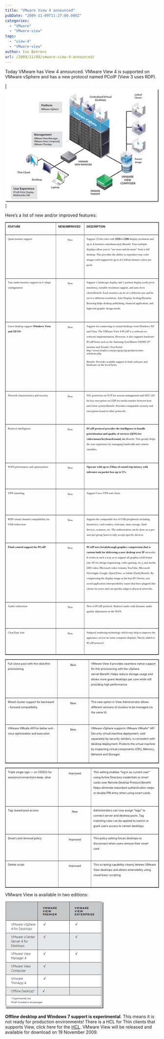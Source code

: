 ```yaml
---
title: "VMware View 4 announced"
pubDate: "2009-11-09T11:27:00.000Z"
categories: 
  - "VMware"
  - "VMware-view"
tags: 
  - "view-4"
  - "VMware-view"
author: Ivo Beerens
url: /2009/11/09/vmware-view-4-announced/
---
```


Today VMware has View 4 announced. VMware View 4 is supported on VMware vSphere and has a new protocol named PCoIP (View 3 uses RDP).

[![image](images/image_thumb.png)]

Here’s a list of new and/or improved features:

<table dir="ltr" border="1" cellspacing="0" cellpadding="9" width="613"><tbody><tr><td width="33%" height="14" valign="top"><span style="font-size: xx-small;"><strong>FEATURE</strong>&nbsp;&nbsp;<div></div>&nbsp;<div></div></span></td><td width="40" height="14" valign="top"><span style="font-size: xx-small;"><strong>NEW/IMPROVED</strong>&nbsp;&nbsp;<div></div>&nbsp;<div></div></span></td><td width="369" height="14" valign="top"><span style="font-size: xx-small;"><strong>DESCRIPTION</strong>&nbsp;&nbsp;<div></div>&nbsp;<div></div></span></td></tr><tr><td width="33%" height="43" valign="top"><span style="font-family: Gotham Narrow Light,Gotham Narrow Light; font-size: xx-small;"><span style="font-family: Gotham Narrow Light,Gotham Narrow Light; font-size: xx-small;">Quad monitor support&nbsp;&nbsp;<div></div>&nbsp;<div></div></span></span></td><td width="40" height="43" valign="top"><span style="font-family: Gotham Narrow Light,Gotham Narrow Light; font-size: xx-small;"><span style="font-family: Gotham Narrow Light,Gotham Narrow Light; font-size: xx-small;"><p align="center">New</p><div></div>&nbsp;<div></div>&nbsp;<div></div>&nbsp;<div></div></span></span></td><td width="369" height="43" valign="top"><span style="font-family: Gotham Narrow Light,Gotham Narrow Light; font-size: xx-small;"><span style="font-family: Gotham Narrow Light,Gotham Narrow Light; font-size: xx-small;">Support 32-bit color with <strong>1920 x 1200</strong> display resolution and up to 4 monitors simultaneously.Benefit: True multiple displays allow you to "see more and do more" from a full desktop. This provides the ability to reproduce true color images with support for up to 4.2 billion distinct colors per pixel.&nbsp;<div></div>&nbsp;<div></div>&nbsp;<div></div></span></span></td></tr><tr><td width="33%" height="43" valign="top"><span style="font-family: Gotham Narrow Light,Gotham Narrow Light; font-size: xx-small;"><span style="font-family: Gotham Narrow Light,Gotham Narrow Light; font-size: xx-small;">True multi-monitor support on L-shape configuration&nbsp;&nbsp;<div></div>&nbsp;<div></div></span></span></td><td width="40" height="43" valign="top"><span style="font-family: Gotham Narrow Light,Gotham Narrow Light; font-size: xx-small;"><span style="font-family: Gotham Narrow Light,Gotham Narrow Light; font-size: xx-small;"><p align="center">New</p><div></div>&nbsp;<div></div>&nbsp;<div></div>&nbsp;<div></div></span></span></td><td width="369" height="43" valign="top"><span style="font-family: Gotham Narrow Light,Gotham Narrow Light; font-size: xx-small;"><span style="font-family: Gotham Narrow Light,Gotham Narrow Light; font-size: xx-small;">Support 1 landscape display and 1 portrait display (with pivot monitors), variable resolution support, and auto fit to client.Benefit: Each monitor can be of a different size and be set to a different resolution. Auto Display Scaling/Dynamic Resizing helps desktop publishing, financial application, and high-end graphic design needs.&nbsp;<div></div>&nbsp;<div></div>&nbsp;<div></div></span></span></td></tr><tr><td width="33%" height="62" valign="top"><span style="font-family: Gotham Narrow Light,Gotham Narrow Light; font-size: xx-small;"><span style="font-family: Gotham Narrow Light,Gotham Narrow Light; font-size: xx-small;">Guest desktop support <strong>Windows Vista and XP OS</strong>&nbsp;&nbsp;<div></div>&nbsp;<div></div></span></span></td><td width="40" height="62" valign="top"><span style="font-family: Gotham Narrow Light,Gotham Narrow Light; font-size: xx-small;"><span style="font-family: Gotham Narrow Light,Gotham Narrow Light; font-size: xx-small;"><p align="center">New</p><div></div>&nbsp;<div></div>&nbsp;<div></div>&nbsp;<div></div></span></span></td><td width="369" height="62" valign="top"><span style="font-family: Gotham Narrow Light,Gotham Narrow Light; font-size: xx-small;"><span style="font-family: Gotham Narrow Light,Gotham Narrow Light; font-size: xx-small;">Support for connecting to virtual desktops from Windows XP and Vista. The VMware View 4 PCoIP is a software-to-software implementation. However, it also supports hardware PCoIP hosts such as the Samsung SyncMaster 930ND 19" monitor and Teradici Tera Portal.<div><span style="font-family: Gotham Narrow Book,Gotham Narrow Book; font-size: xx-small;"><span style="font-family: Gotham Narrow Book,Gotham Narrow Book; font-size: xx-small;">http://www.teradici.com/pcoip/pcoip-products/oem-solutions.php</span></span></div><div><span style="font-family: Gotham Narrow Book,Gotham Narrow Book; font-size: xx-small;"><span style="font-family: Gotham Narrow Book,Gotham Narrow Book; font-size: xx-small;"></span></span></div>&nbsp;<div></div><span style="font-family: Gotham Narrow Book,Gotham Narrow Book; font-size: xx-small;"><span style="font-family: Gotham Narrow Book,Gotham Narrow Book; font-size: xx-small;"><div><span style="font-family: Gotham Narrow Light,Gotham Narrow Light; font-size: xx-small;"><span style="font-family: Gotham Narrow Light,Gotham Narrow Light; font-size: xx-small;">Benefit: Provides scalable support to both software and hardware on the local hosts.</span></span></div><div><span style="font-family: Gotham Narrow Light,Gotham Narrow Light; font-size: xx-small;"><span style="font-family: Gotham Narrow Light,Gotham Narrow Light; font-size: xx-small;">&nbsp;</span></span></div><span style="font-family: Gotham Narrow Light,Gotham Narrow Light; font-size: xx-small;"><span style="font-family: Gotham Narrow Light,Gotham Narrow Light; font-size: xx-small;">&nbsp;<div></div>&nbsp;<div></div></span></span>&nbsp;<div></div></span></span>&nbsp;<div></div></span></span></td></tr><tr><td width="33%" height="26" valign="top"><span style="font-family: Gotham Narrow Light,Gotham Narrow Light; font-size: xx-small;"><span style="font-family: Gotham Narrow Light,Gotham Narrow Light; font-size: xx-small;">Network characteristics and security&nbsp;&nbsp;<div></div>&nbsp;<div></div></span></span></td><td width="40" height="26" valign="top"><span style="font-family: Gotham Narrow Light,Gotham Narrow Light; font-size: xx-small;"><span style="font-family: Gotham Narrow Light,Gotham Narrow Light; font-size: xx-small;"><p align="center">New</p><div></div>&nbsp;<div></div>&nbsp;<div></div>&nbsp;<div></div></span></span></td><td width="369" height="26" valign="top"><span style="font-family: Gotham Narrow Light,Gotham Narrow Light; font-size: xx-small;"><span style="font-family: Gotham Narrow Light,Gotham Narrow Light; font-size: xx-small;">SSL protection on TCP for session management and AES 128-bit key encryption on UDP for media transfer between host and client system.Benefit: Provides comparable security and encryption found in other protocols.&nbsp;<div></div>&nbsp;<div></div>&nbsp;<div></div></span></span></td></tr><tr><td width="33%" height="35" valign="top"><span style="font-family: Gotham Narrow Light,Gotham Narrow Light; font-size: xx-small;"><span style="font-family: Gotham Narrow Light,Gotham Narrow Light; font-size: xx-small;">Protocol intelligence&nbsp;&nbsp;<div></div>&nbsp;<div></div></span></span></td><td width="40" height="35" valign="top"><span style="font-family: Gotham Narrow Light,Gotham Narrow Light; font-size: xx-small;"><span style="font-family: Gotham Narrow Light,Gotham Narrow Light; font-size: xx-small;"><p align="center">New</p><div></div>&nbsp;<div></div>&nbsp;<div></div>&nbsp;<div></div></span></span></td><td width="369" height="35" valign="top"><span style="font-family: Gotham Narrow Light,Gotham Narrow Light; font-size: xx-small;"><span style="font-family: Gotham Narrow Light,Gotham Narrow Light; font-size: xx-small;"><strong>PCoIP protocol provides the intelligence to handle prioritization and quality of services (QOS) for video/mouse/keyboard/sound, etc.</strong>Benefit: This greatly helps the user experience by managing bandwidth and content variables.&nbsp;<div></div>&nbsp;<div></div>&nbsp;<div></div></span></span></td></tr><tr><td width="33%" height="16" valign="top"><span style="font-family: Gotham Narrow Light,Gotham Narrow Light; font-size: xx-small;"><span style="font-family: Gotham Narrow Light,Gotham Narrow Light; font-size: xx-small;">WAN performance and optimization&nbsp;&nbsp;<div></div>&nbsp;<div></div></span></span></td><td width="40" height="16" valign="top"><span style="font-family: Gotham Narrow Light,Gotham Narrow Light; font-size: xx-small;"><span style="font-family: Gotham Narrow Light,Gotham Narrow Light; font-size: xx-small;"><p align="center">New</p><div></div>&nbsp;<div></div>&nbsp;<div></div>&nbsp;<div></div></span></span></td><td width="369" height="16" valign="top"><span style="font-family: Gotham Narrow Light,Gotham Narrow Light; font-size: xx-small;"><span style="font-family: Gotham Narrow Light,Gotham Narrow Light; font-size: xx-small;"><strong>Operate with up to 250ms of round-trip latency with tolerance on packet loss up to 5%.</strong>&nbsp;&nbsp;<div></div>&nbsp;<div></div></span></span></td></tr><tr><td width="33%" height="7" valign="top"><span style="font-family: Gotham Narrow Light,Gotham Narrow Light; font-size: xx-small;"><span style="font-family: Gotham Narrow Light,Gotham Narrow Light; font-size: xx-small;">VPN tunneling&nbsp;&nbsp;<div></div>&nbsp;<div></div></span></span></td><td width="40" height="7" valign="top"><span style="font-family: Gotham Narrow Light,Gotham Narrow Light; font-size: xx-small;"><span style="font-family: Gotham Narrow Light,Gotham Narrow Light; font-size: xx-small;"><p align="center">New</p><div></div>&nbsp;<div></div>&nbsp;<div></div>&nbsp;<div></div></span></span></td><td width="369" height="7" valign="top"><span style="font-family: Gotham Narrow Light,Gotham Narrow Light; font-size: xx-small;"><span style="font-family: Gotham Narrow Light,Gotham Narrow Light; font-size: xx-small;">Support Cisco VPN soft client.&nbsp;&nbsp;<div></div>&nbsp;<div></div></span></span></td></tr><tr><td width="33%" height="33" valign="top"><span style="font-family: Gotham Narrow Light,Gotham Narrow Light; font-size: xx-small;"><span style="font-family: Gotham Narrow Light,Gotham Narrow Light; font-size: xx-small;">RDP virtual channel compatibility for USB redirection&nbsp;&nbsp;<div></div>&nbsp;<div></div></span></span></td><td width="40" height="33" valign="top"><span style="font-family: Gotham Narrow Light,Gotham Narrow Light; font-size: xx-small;"><span style="font-family: Gotham Narrow Light,Gotham Narrow Light; font-size: xx-small;"><p align="center">New</p><div></div>&nbsp;<div></div>&nbsp;<div></div>&nbsp;<div></div></span></span></td><td width="369" height="33" valign="top"><span style="font-family: Gotham Narrow Light,Gotham Narrow Light; font-size: xx-small;"><span style="font-family: Gotham Narrow Light,Gotham Narrow Light; font-size: xx-small;">Support the comparable list of USB peripherals including biometrics, card readers, webcams, mass storage, flash devices, scanners, etc. The authorization can be done on a per-user/per-group basis to only accept specific devices.&nbsp;&nbsp;<div></div>&nbsp;<div></div></span></span></td></tr><tr><td width="33%" height="69" valign="top"><span style="font-family: Gotham Narrow Light,Gotham Narrow Light; font-size: xx-small;"><span style="font-family: Gotham Narrow Light,Gotham Narrow Light; font-size: xx-small;"><strong>Flash control support for PCoIP</strong>&nbsp;&nbsp;<div></div>&nbsp;<div></div></span></span></td><td width="40" height="69" valign="top"><span style="font-family: Gotham Narrow Light,Gotham Narrow Light; font-size: xx-small;"><span style="font-family: Gotham Narrow Light,Gotham Narrow Light; font-size: xx-small;"><p align="center">New</p><div></div>&nbsp;<div></div>&nbsp;<div></div>&nbsp;<div></div></span></span></td><td width="369" height="69" valign="top"><span style="font-family: Gotham Narrow Light,Gotham Narrow Light; font-size: xx-small;"><span style="font-family: Gotham Narrow Light,Gotham Narrow Light; font-size: xx-small;"><strong>PCoIP uses breakthrough graphics compression that is custom built for delivering a user desktop over IP</strong> networks. It works in such a way as to support all graphics (full-frame rate 3D for design engineering, video gaming, etc.), and media (HD video, Microsoft video formats, YouTube, Microsoft Silverlight, Google, QuickTime, or Adobe Flash).Benefit: By compressing the display image at the host PC/Server, you avoid application interoperability issues that have plagued thin clients for years and can quickly adapt to physical networks.&nbsp;<div></div>&nbsp;<div></div>&nbsp;<div></div></span></span></td></tr><tr><td width="33%" height="16" valign="top"><span style="font-family: Gotham Narrow Light,Gotham Narrow Light; font-size: xx-small;"><span style="font-family: Gotham Narrow Light,Gotham Narrow Light; font-size: xx-small;">Audio redirection&nbsp;&nbsp;<div></div>&nbsp;<div></div></span></span></td><td width="40" height="16" valign="top"><span style="font-family: Gotham Narrow Light,Gotham Narrow Light; font-size: xx-small;"><span style="font-family: Gotham Narrow Light,Gotham Narrow Light; font-size: xx-small;"><p align="center">New</p><div></div>&nbsp;<div></div>&nbsp;<div></div>&nbsp;<div></div></span></span></td><td width="369" height="16" valign="top"><span style="font-family: Gotham Narrow Light,Gotham Narrow Light; font-size: xx-small;"><span style="font-family: Gotham Narrow Light,Gotham Narrow Light; font-size: xx-small;">New to PCoIP protocol. Redirect audio with dynamic audio quality adjustment on the WAN.&nbsp;&nbsp;<div></div>&nbsp;<div></div></span></span></td></tr><tr><td width="33%" height="16" valign="top"><span style="font-family: Gotham Narrow Light,Gotham Narrow Light; font-size: xx-small;"><span style="font-family: Gotham Narrow Light,Gotham Narrow Light; font-size: xx-small;">ClearType font&nbsp;&nbsp;<div></div>&nbsp;<div></div></span></span></td><td width="40" height="16" valign="top"><span style="font-family: Gotham Narrow Light,Gotham Narrow Light; font-size: xx-small;"><span style="font-family: Gotham Narrow Light,Gotham Narrow Light; font-size: xx-small;"><p align="center">New</p><div></div>&nbsp;<div></div>&nbsp;<div></div>&nbsp;<div></div></span></span></td><td width="369" height="16" valign="top"><span style="font-family: Gotham Narrow Light,Gotham Narrow Light; font-size: xx-small;"><span style="font-family: Gotham Narrow Light,Gotham Narrow Light; font-size: xx-small;">Subpixel rendering technology which may help to improve the apperance of text on some computer displays. Newly added to PCoIP protocol&nbsp;&nbsp;<div></div>&nbsp;<div></div></span></span></td></tr></tbody></table>

<table dir="ltr" border="1" cellspacing="0" cellpadding="9" width="612"><tbody><tr><td width="201" height="35" valign="top"><span style="font-size: xx-small;">Full clone pool with thin disk/thin provisioning&nbsp;&nbsp;<div></div>&nbsp;<div></div></span></td><td width="122" height="35" valign="top"><span style="font-size: xx-small;"><p align="center">New</p><div></div>&nbsp;<div></div>&nbsp;<div></div>&nbsp;<div></div></span></td><td width="287" height="35" valign="top"><span style="font-size: xx-small;">VMware View 4 provides seamless native support for thin provisioning with the vSphere server.Benefit: Helps reduce storage usage and allows more guest desktops per core while still providing high performance.&nbsp;<div></div>&nbsp;<div></div>&nbsp;<div></div></span></td></tr><tr><td width="201" height="42" valign="top"><span style="font-size: xx-small;">Mixed cluster support for backward – forward compatibility&nbsp;&nbsp;<div></div>&nbsp;<div></div></span></td><td width="122" height="42" valign="top"><span style="font-size: xx-small;"><p align="center">New</p><div></div>&nbsp;<div></div>&nbsp;<div></div>&nbsp;<div></div></span></td><td width="287" height="42" valign="top"><span style="font-size: xx-small;">This new option in View Administrator allows different versions of clusters to be managed via the same UI.&nbsp;&nbsp;<div></div>&nbsp;<div></div></span></td></tr><tr><td width="201" height="33" valign="top"><span style="font-size: xx-small;">VWware VMsafe API for better anti-virus optimization and execution&nbsp;&nbsp;<div></div>&nbsp;<div></div></span></td><td width="122" height="33" valign="top"><span style="font-size: xx-small;"><p align="center">New</p><div></div>&nbsp;<div></div>&nbsp;<div></div>&nbsp;<div></div></span></td><td width="287" height="33" valign="top"><span style="font-size: xx-small;">VMware vSphere supports VMware VMsafe™ API Security virtual machine deployment, sold separately by security vendors, is consistent with desktop deployment. Protects the virtual machine by inspecting virtual components (CPU, Memory, Network and Storage).&nbsp;&nbsp;<div></div>&nbsp;<div></div></span></td></tr></tbody></table>

<table dir="ltr" border="1" cellspacing="0" cellpadding="9" width="614"><tbody><tr><td width="199" height="35" valign="top"><span style="font-size: xx-small;">Triple single sign — on (3SSO) for sessions/connections keep-alive&nbsp;&nbsp;<div></div>&nbsp;<div></div></span></td><td width="124" height="35" valign="top"><span style="font-size: xx-small;"><p align="center">Improved</p><div></div>&nbsp;<div></div>&nbsp;<div></div>&nbsp;<div></div></span></td><td width="289" height="35" valign="top"><span style="font-size: xx-small;">This setting enables "log in as current user" using Active Directory credentials or smart cards over Remote Desktop Protocol.Benefit: Helps eliminate redundant authentication steps or double PIN entry when using smart cards.&nbsp;<div></div>&nbsp;<div></div>&nbsp;<div></div></span></td></tr><tr><td width="199" height="24" valign="top"><span style="font-size: xx-small;">Tag-based pool access&nbsp;&nbsp;<div></div>&nbsp;<div></div></span></td><td width="124" height="24" valign="top"><span style="font-size: xx-small;"><p align="center">New</p><div></div>&nbsp;<div></div>&nbsp;<div></div>&nbsp;<div></div></span></td><td width="289" height="24" valign="top"><span style="font-size: xx-small;">Administrators can now assign "tags" to connect server and desktop pools. Tag matching rules can be applied to restrict or grant users access to certain desktops.&nbsp;&nbsp;<div></div>&nbsp;<div></div></span></td></tr><tr><td width="199" height="16" valign="top"><span style="font-size: xx-small;">Smart card removal policy&nbsp;&nbsp;<div></div>&nbsp;<div></div></span></td><td width="124" height="16" valign="top"><span style="font-size: xx-small;"><p align="center">Improved</p><div></div>&nbsp;<div></div>&nbsp;<div></div>&nbsp;<div></div></span></td><td width="289" height="16" valign="top"><span style="font-size: xx-small;">This policy setting forces desktops to disconnect when users remove their smart card.&nbsp;&nbsp;<div></div>&nbsp;<div></div></span></td></tr><tr><td width="199" height="16" valign="top"><span style="font-size: xx-small;">Delete script&nbsp;&nbsp;<div></div>&nbsp;<div></div></span></td><td width="124" height="16" valign="top"><span style="font-size: xx-small;"><p align="center">Improved</p><div></div>&nbsp;<div></div>&nbsp;<div></div>&nbsp;<div></div></span></td><td width="289" height="16" valign="top"><span style="font-size: xx-small;">This scripting capability cleanly deletes VMware View desktops and allows extensibility using visual basic scripting.&nbsp;&nbsp;<div></div>&nbsp;<div></div></span></td></tr></tbody></table>

VMware View is available in two editions:

[![image](images/image_thumb1.png "image")](images/image1.png)

**Offline desktop and Windows 7 support is experimental**. This means it is not ready for production environments! There is a HCL for Thin clients that supports View, click here for the [HCL](http://www.VMware.com/resources/compatibility/search.php?action=base&deviceCategory=vdm). VMware View will be released and available for download on 19 November 2009.
